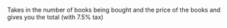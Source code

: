 Takes in the number of books being bought and the price of the books and gives you the total (with 7.5% tax)
